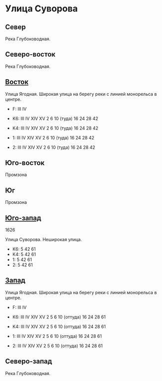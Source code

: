 # Улица Суворова

## Север

Река Глубоководная.

## Северо-восток

Река Глубоководная.

## [Восток](./490120.md)

Улица Ягодная.
Широкая улица на берегу реки с линией монорельса в центре.

* F:    III IV

* K6:   III IV  XIV XV
        2   6   10 (туда)   16  24  28  42
* K4:   III IV  XIV XV
        2   6   10 (туда)   16  24  28  42
* 1:    III IV  XIV XV
        2   6   10 (туда)   16  24  28  42
* 2:    III IV  XIV XV
        2   6   10 (туда)   16  24  28  42

## Юго-восток

Промзона

## Юг

Промзона

## [Юго-запад](./450150.md)

1626

Улица Суворова.
Неширокая улица.

* K6:   5   42  61
* K4:   5   42  61
* 1:    5   42  61
* 2:    5   42  61

## [Запад](./460120.md)

Улица Ягодная.
Широкая улица на берегу реки с линией монорельса в центре.

* F:    III IV

* K6:   III IV  XIV XV
        2   5   6   10 (оттуда) 16  24  28  61
* K4:   III IV  XIV XV
        2   5   6   10 (оттуда) 16  24  28  61
* 1:    III IV  XIV XV
        2   5   6   10 (оттуда) 16  24  28  61
* 2:    III IV  XIV XV
        2   5   6   10 (оттуда) 16  24  28  61

## Северо-запад

Река Глубоководная.
